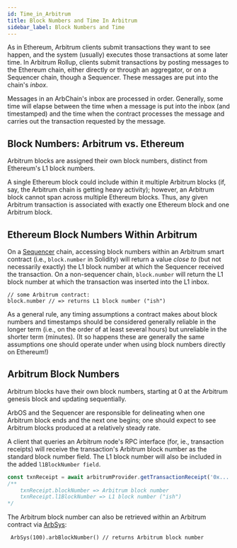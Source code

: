 ```yaml
---
id: Time_in_Arbitrum
title: Block Numbers and Time In Arbitrum
sidebar_label: Block Numbers and Time
---
```


As in Ethereum, Arbitrum clients submit transactions they want to see happen, and the system (usually) executes those transactions at some later time.
In Arbitrum Rollup, clients submit transactions by posting messages to the Ethereum chain, either directly or through an aggregator, or on a Sequencer chain, though a Sequencer.
These messages are put into the chain's _inbox_.

Messages in an ArbChain's inbox are processed in order. Generally, some time will elapse between the time when a message is put into the inbox (and timestamped) and the time when the contract processes the message and carries out the transaction requested by the message.

## Block Numbers: Arbitrum vs. Ethereum

Arbitrum blocks are assigned their own block numbers, distinct from Ethereum's L1 block numbers.

A single Ethereum block could include within it multiple Arbitrum blocks (if, say, the Arbitrum chain is getting heavy activity); however, an Arbitrum block cannot span across multiple Ethereum blocks. Thus, any given Arbitrum transaction is associated with exactly one Ethereum block and one Arbitrum block.

## Ethereum Block Numbers Within Arbitrum

On a [Sequencer](Inside_Arbitrum.md#sequencer-mode) chain, accessing block numbers within an Arbitrum smart contract (i.e., `block.number` in Solidity) will return a value _close to_ (but not necessarily exactly) the L1 block number at which the Sequencer received the transaction. On a non-sequencer chain, `block.number` will return the L1 block number at which the transaction was inserted into the L1 inbox.

```sol
// some Arbitrum contract:
block.number // => returns L1 block number ("ish")
```

As a general rule, any timing assumptions a contract makes about block numbers and timestamps should be considered generally reliable in the longer term (i.e., on the order of at least several hours) but unreliable in the shorter term (minutes). (It so happens these are generally the same assumptions one should operate under when using block numbers directly on Ethereum!)

## Arbitrum Block Numbers

Arbitrum blocks have their own block numbers, starting at 0 at the Arbitrum genesis block and updating sequentially.

ArbOS and the Sequencer are responsible for delineating when one Arbitrum block ends and the next one begins; one should expect to see Arbitrum blocks produced at a relatively steady rate.

A client that queries an Arbitrum node's RPC interface (for, ie., transaction receipts) will receive the transaction's Arbitrum block number as the standard block number field. The L1 block number will also be included in the added `l1BlockNumber field`.

```ts
const txnReceipt = await arbitrumProvider.getTransactionReceipt('0x...')
/** 
    txnReceipt.blockNumber => Arbitrum block number
    txnReceipt.l1BlockNumber => L1 block number ("ish")
*/
```

The Arbitrum block number can also be retrieved within an Arbitrum contract via [ArbSys](ArbSys.md):

```sol
 ArbSys(100).arbBlockNumber() // returns Arbitrum block number
```
